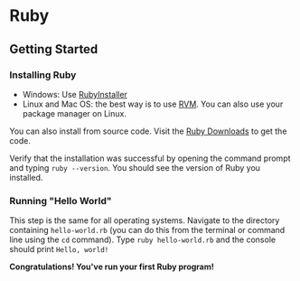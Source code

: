 # Ruby

## Getting Started

### Installing Ruby
* Windows: Use [RubyInstaller](http://rubyinstaller.org/)
* Linux and Mac OS: the best way is to use [RVM](https://rvm.io/rvm/install). You can also use your package manager on Linux.

You can also install from source code. Visit the [Ruby Downloads](https://www.ruby-lang.org/en/downloads/) to get the code.

Verify that the installation was successful by opening the command prompt and typing `ruby --version`. You should see the version of Ruby you installed.

### Running "Hello World"

This step is the same for all operating systems. Navigate to the directory containing `hello-world.rb` (you can do this from the terminal or command line using the `cd` command). Type `ruby hello-world.rb` and the console should print `Hello, world!`

**Congratulations! You've run your first Ruby program!**